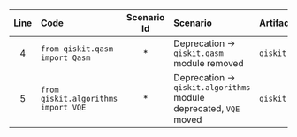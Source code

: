 | Line | Code | Scenario Id | Scenario | Artifact | Refactoring |
| :-: | :- | :-: | :- | :- | :- |
| 4 | `from qiskit.qasm import Qasm` | * | Deprecation -> `qiskit.qasm` module removed | `qiskit.qasm.Qasm` | Remove import; use `QuantumCircuit.from_qasm_str()` or `QuantumCircuit.from_qasm_file()` |
| 5 | `from qiskit.algorithms import VQE` | * | Deprecation -> `qiskit.algorithms` module deprecated, `VQE` moved | `qiskit.algorithms.VQE` | `from qiskit.algorithms.minimum_eigensolvers import VQE` |